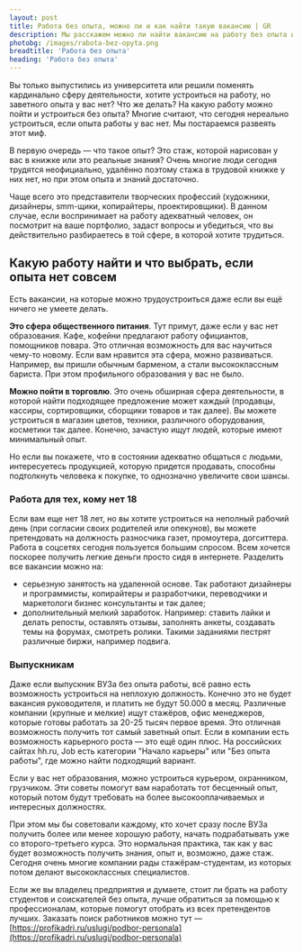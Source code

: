 ```yaml
---
layout: post 
title: Работа без опыта, можно ли и как найти такую вакансию | GR
description: Мы расскажем можно ли найти вакансию на работу без опыта и устроиться | GR
photobg: /images/rabota-bez-opyta.png
breadtitle: 'Работа без опыта'
heading: 'Работа без опыта'
--- 
```


Вы только выпустились из университета или решили поменять кардинально сферу деятельности, хотите устроиться на работу, но заветного опыта у вас нет? Что же делать? На какую работу можно пойти и устроиться без опыта? Многие считают, что сегодня нереально устроиться, если опыта работы у вас нет. Мы постараемся развеять этот миф.

В первую очередь — что такое опыт? Это стаж, которой нарисован у вас в книжке или это реальные знания? Очень многие люди сегодня трудятся неофициально, удалённо поэтому стажа в трудовой книжке у них нет, но при этом опыта и знаний достаточно.

Чаще всего это представители творческих профессий (художники, дизайнеры, smm-щики, копирайтеры, проектировщики). В данном случае, если воспринимает на работу адекватный человек, он посмотрит на ваше портфолио, задаст вопросы и убедиться, что вы действительно разбираетесь в той сфере, в которой хотите трудиться.

## Какую работу найти и что выбрать, если опыта нет совсем

Есть вакансии, на которые можно трудоустроиться даже если вы ещё ничего не умеете делать.

**Это сфера общественного питания**. Тут примут, даже если у вас нет образования. Кафе, кофейни предлагают работу официантов, помощников повара. Это отличная возможность для вас научиться чему-то новому. Если вам нравится эта сфера, можно развиваться. Например, вы пришли обычным барменом, а стали высококлассным бариста. При этом профильного образования у вас не было.

**Можно пойти в торговлю**. Это очень обширная сфера деятельности, в которой найти подходящее предложение может каждый (продавцы, кассиры, сортировщики, сборщики товаров и так далее). Вы можете устроиться в магазин цветов, техники, различного оборудования, косметики так далее. Конечно, зачастую ищут людей, которые имеют минимальный опыт.

Но если вы покажете, что в состоянии адекватно общаться с людьми, интересуетесь продукцией, которую придется продавать, способны подтолкнуть человека к покупке, то однозначно увеличите свои шансы.

### Работа для тех, кому нет 18

Если вам еще нет 18 лет, но вы хотите устроиться на неполный рабочий день (при согласии своих родителей или опекунов), вы можете претендовать на должность разносчика газет, промоутера, догситтера. Работа в соцсетях сегодня пользуется большим спросом. Всем хочется поскорее получить легкие деньги просто сидя в интернете. Разделить все вакансии можно на:

* серьезную занятость на удаленной основе. Так работают дизайнеры и программисты, копирайтеры и разработчики, переводчики и маркетологи бизнес консультанты и так далее;
* дополнительный мелкий заработок. Например: ставить лайки и делать репосты, оставлять отзывы, заполнять анкеты, создавать темы на форумах, смотреть ролики. Такими заданиями пестрят различные биржи, например подвига.

### Выпускникам

Даже если выпускник ВУЗа без опыта работы, всё равно есть возможность устроиться на неплохую должность. Конечно это не будет вакансия руководителя, и платить не будут 50.000 в месяц. Различные компании (крупные и мелкие) ищут стажёров, офис менеджеров, которые готовы работать за 20-25 тысяч первое время. Это отличная возможность получить тот самый заветный опыт. Если в компании есть возможность карьерного роста — это ещё один плюс. На российских сайтах hh.ru, Job есть категории "Начало карьеры" или "Без опыта работы", где можно найти подходящий вариант.

Если у вас нет образования, можно устроиться курьером, охранником, грузчиком.
Эти советы помогут вам наработать тот бесценный опыт, который потом будут требовать на более высокооплачиваемых и интересных должностях. 

При этом мы бы советовали каждому, кто хочет сразу после ВУЗа получить более или менее хорошую работу, начать подрабатывать уже со второго-третьего курса. Это нормальная практика, так как у вас будет возможность получить знания, опыт и, возможно, даже стаж. Сегодня очень многие компании рады стажёрам-студентам, из которых потом делают высококлассных специалистов.

Если же вы владелец предприятия и думаете, стоит ли брать на работу студентов и соискателей без опыта, лучше обратиться за помощью к профессионалам, которые помогут отобрать из всех претендентов лучших. Заказать поиск работников можно тут — [https://profikadri.ru/uslugi/podbor-personala](https://profikadri.ru/uslugi/podbor-personala) 
